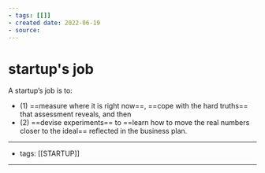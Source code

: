 ```yaml
---
- tags: [[]]
- created date: 2022-06-19
- source: 
---
```


# startup's job

A startup’s job is to:
- (1) ==measure where it is right now==, ==cope with the hard truths== that assessment reveals, and then 
- (2) ==devise experiments== to ==learn how to move the real numbers closer to the ideal== reflected in the business plan.

---
- tags: [[STARTUP]]
---